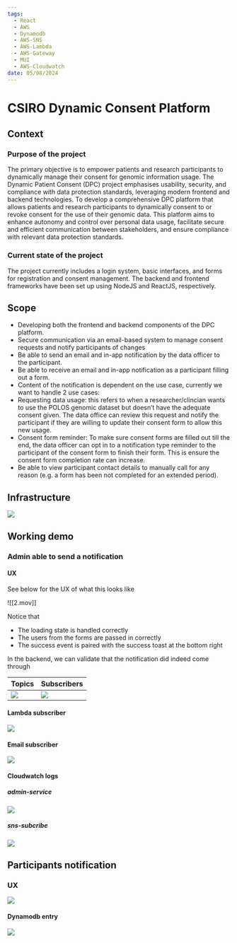 ```yaml
---
tags:
  - React
  - AWS
  - Dynamodb
  - AWS-SNS
  - AWS-Lambda
  - AWS-Gateway
  - MUI
  - AWS-Cloudwatch
date: 05/08/2024
---
```

# CSIRO Dynamic Consent Platform
## Context
### Purpose of the project

The primary objective is to empower patients and research participants to dynamically manage their consent for genomic information usage. The Dynamic Patient Consent (DPC) project emphasises usability, security, and compliance with data protection standards, leveraging modern frontend and backend technologies. To develop a comprehensive DPC platform that allows patients and research participants to dynamically consent to or revoke consent for the use of their genomic data. This platform aims to enhance autonomy and control over personal data usage, facilitate secure and efficient communication between stakeholders, and ensure compliance with relevant data protection standards.
### Current state of the project  
The project currently includes a login system, basic interfaces, and forms for registration and consent management. The backend and frontend frameworks have been set up using NodeJS and ReactJS, respectively.

## Scope
- Developing both the frontend and backend components of the DPC platform.    
- Secure communication via an email-based system to manage consent requests and notify participants of changes
- Be able to send an email and in-app notification by the data officer to the participant.
- Be able to receive an email and in-app notification as a participant filling out a form.
- Content of the notification is dependent on the use case, currently we want to handle 2 use cases:
- Requesting data usage: this refers to when a researcher/clincian wants to use the POLOS genomic dataset but doesn’t have the adequate consent given. The data office can review this request and notify the participant if they are willing to update their consent form to allow this new usage.
- Consent form reminder: To make sure consent forms are filled out till the end, the data officer can opt in to a notification type reminder to the participant of the consent form to finish their form. This is ensure the consent form completion rate can increase.
- Be able to view participant contact details to manually call for any reason (e.g. a form has been not completed for an extended period).
## Infrastructure
![](1.png)
## Working demo
### Admin able to send a notification
#### UX 
See below for the UX of what this looks like


![[2.mov]]

Notice that
- The loading state is handled correctly
- The users from the forms are passed in correctly
- The success event is paired with the success toast at the bottom right

In the backend, we can validate that the notification did indeed come through

| Topics     | Subscribers    |
| ---------- | -------------- |
| ![](4.png) | ![](3.png)<br> |
#### Lambda subscriber
![](6.png)
#### Email subscriber
![](5.png)

#### Cloudwatch logs
##### admin-service
![](9.png)
##### sns-subcribe
![](10.png)
## Participants notification
### UX
![](7.gif)
#### Dynamodb entry
![](8.png)
